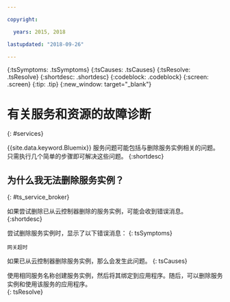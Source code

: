 ```yaml
---

copyright:

  years: 2015, 2018

lastupdated: "2018-09-26"

---
```



{:tsSymptoms: .tsSymptoms}
{:tsCauses: .tsCauses}
{:tsResolve: .tsResolve}
{:shortdesc: .shortdesc}
{:codeblock: .codeblock}
{:screen: .screen}
{:tip: .tip}
{:new_window: target="_blank"}


# 有关服务和资源的故障诊断
{: #services}

{{site.data.keyword.Bluemix}} 服务问题可能包括与删除服务实例相关的问题。只需执行几个简单的步骤即可解决这些问题。
{:shortdesc}

## 为什么我无法删除服务实例？
{: #ts_service_broker}

如果尝试删除已从云控制器删除的服务实例，可能会收到错误消息。
{:shortdesc}

尝试删除服务实例时，显示了以下错误消息：
{: tsSymptoms}

`网关超时`

如果已从云控制器删除服务实例，那么会发生此问题。
{: tsCauses}

使用相同服务名称创建服务实例，然后将其绑定到应用程序。随后，可以删除服务实例和使用该服务的应用程序。   
{: tsResolve}
